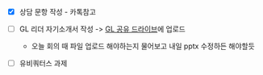 
- [x] 상담 문항 작성 - 카톡참고
- [ ] GL 리더 자기소개서 작성 -> [GL 공유 드라이브](https://drive.google.com/drive/folders/1SZFVXVBsuBf-AJgMzvhUKprQC7oT2KDf?usp=drive_link)에 업로드
	- 오늘 회의 때 파일 업로드 해야하는지 물어보고 내일 pptx 수정하든 해야할듯

- [ ] 유비쿼터스 과제